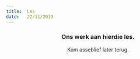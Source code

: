 ```yaml
---
title:  Les
date:   22/11/2019
---
```


### <center>Ons werk aan hierdie les.</center>
<center>Kom asseblief later terug.</center>
